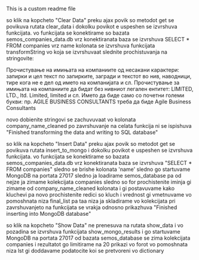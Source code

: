 This is a custom readme file

so klik na kopcheto "Clear Data" preku ajax povik so 
metodot get se povikuva rutata clear_data i dokolku povikot 
e uspeshen se izvrshuva funkcijata.
vo funkcijata se konektirame so bazata semos_companies_data.db
vrz konektiranata baza se izvrshuva  SELECT * FROM companies 
vrz name kolonata se izvrshuva funkcijata transformString vo 
koja se izvrshuvaat slednite prochistuvanja na stringovite:

Прoчистување на имињата на компаниите од несакани 
карактери: запирки и цел текст по запирките, загради и текстот 
во нив, наводници, тире кога не е дел од името на компанијата 
и сл.
Прочистување за имињата на компаниите да бидат без нивниот 
легален ентитет: LIMITED, LTD., ltd. Limited, limited и сл.
Името да биде самo со пoчетни големи букви: пр. AGILE BUSINESS 
CONSULTANTS треба да биде Agile Business Consultants

novo dobienite stringovi se zachuvuvaat vo kolonata company_name_cleaned 
po zavrshuvanje na celata funkcija ni se ispishuva "Finished transforming 
the data and writing to SQL database"



so klik na kopcheto "Insert Data" preku ajax povik so 
metodot get se povikuva rutata insert_to_mongo i dokolku povikot 
e uspeshen se izvrshuva funkcijata.
vo funkcijata se konektirame so bazata semos_companies_data.db
vrz konektiranata baza se izvrshuva "SELECT * FROM companies"
sledno se brishe kolonata 'name'
sledno go startuvame MongoDB na portata 27017
sledno ja loadirame semos_database pa od nejze ja zimame 
kolekcijata companies
sledno so for prochistenite iminja gi zimame od company_name_cleaned
kolonata i gi postavuvame kako kluchevi pa novo prochistenite redici
so kluch i vrednost gi vmetnuvame vo pomoshnata niza final_list pa 
taa niza ja skladirame vo kolekcijata 
pri zavrshuvanjeto na funkcijata se vrakja odnosno prikazhuva "Finished 
inserting into MongoDB database"


so klik na kopcheto "Show Data" ne prenesuva na rutata show_data i vo 
pozadina se izvrshuva funkcijata show_mongo_results i go startuvame 
MongoDB na portata 27017
od bazata semos_database se zima kolekcijata companies i rezultatot go
limitirame na 20 prikazi 
vo forot vo pomoshnata niza lst gi doddavame podatocite koi se pretvoreni
vo dictionary



